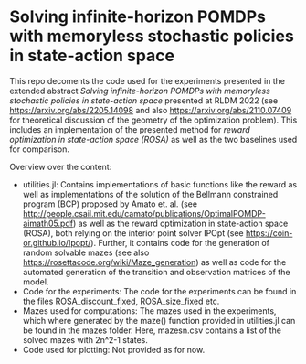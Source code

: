 # Solving infinite-horizon POMDPs with memoryless stochastic policies in state-action space

This repo decoments the code used for the experiments presented in the extended abstract *Solving infinite-horizon POMDPs with memoryless stochastic policies in state-action space* presented at RLDM 2022 (see https://arxiv.org/abs/2205.14098 and also https://arxiv.org/abs/2110.07409 for theoretical discussion of the geometry of the optimization problem). This includes an implementation of the presented method for *reward optimization in state-action space (ROSA)* as well as the two baselines used for comparison.

Overview over the content:

* utilities.jl: Contains implementations of basic functions like the reward as well as implementations of the solution of the Bellmann constrained program (BCP) proposed by Amato et. al. (see http://people.csail.mit.edu/camato/publications/OptimalPOMDP-aimath05.pdf) as well as the reward optimization in state-action space (ROSA), both relying on the interior point solver IPOpt (see https://coin-or.github.io/Ipopt/). Further, it contains code for the generation of random solvable mazes (see also https://rosettacode.org/wiki/Maze_generation) as well as code for the automated generation of the transition and observation matrices of the model.
* Code for the experiments: The code for the experiments can be found in the files ROSA_discount_fixed, ROSA_size_fixed etc.
* Mazes used for computations: The mazes used in the experiments, which where generated by the maze() function provided in utilities.jl can be found in the mazes folder. Here, mazesn.csv contains a list of the solved mazes with 2n^2-1 states.
* Code used for plotting: Not provided as for now.
